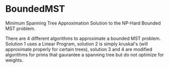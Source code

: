 # BoundedMST
Minimum Spanning Tree Approximation Solution to the NP-Hard Bounded MST problem.

There are 4 different algorithms to approximate a bounded MST problem. Solution 1 uses a Linear Program, solution 2 is simply kruskal's (will approximate properly for certain trees), solution 3 and 4 are modified algorithms for prims that gaurantee a spanning tree but do not optimize for weights. 
